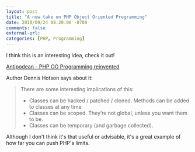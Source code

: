 ```yaml
---
layout: post
title: "A new take on PHP Object Oriented Programming"
date: 2010/09/24 08:20:00 -0700
comments: false
external-url:
categories: [PHP, Programming]
---
```



I think this is an interesting idea, check it out!  
  
[Antipodean - PHP OO Programming reinvented][1]  
  
Author Dennis Hotson says about it:

> 
> There are some interesting implications of this:
> 
> * Classes can be hacked / patched / cloned. Methods can be added to classes at 
> any time
> * Classes can be scoped. They’re not global, unless you want them to be.
> * Classes can be temporary (and garbage collected).
> 

Although I don't think it's that useful or advisable, it's a great example 
of how far you can push PHP's limits.



[1]: http://dhotson.tumblr.com/post/1167021666/php-object-oriented-programming-reinvented